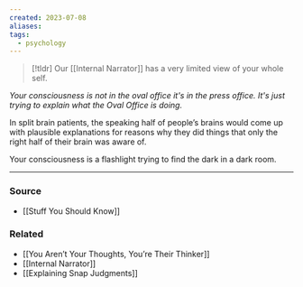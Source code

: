 ```yaml
---
created: 2023-07-08
aliases: 
tags:
  - psychology
---
```

> [!tldr] Our [[Internal Narrator]] has a very limited view of your whole self. 

*Your consciousness is not in the oval office it's in the press office. It's just trying to explain what the Oval Office is doing.*

In split brain patients, the speaking half of people’s brains would come up with plausible explanations for reasons why they did things that only the right half of their brain was aware of. 

Your consciousness is a flashlight trying to find the dark in a dark room. 

---

### Source
- [[Stuff You Should Know]]

### Related
- [[You Aren’t Your Thoughts, You’re Their Thinker]] 
- [[Internal Narrator]] 
- [[Explaining Snap Judgments]]